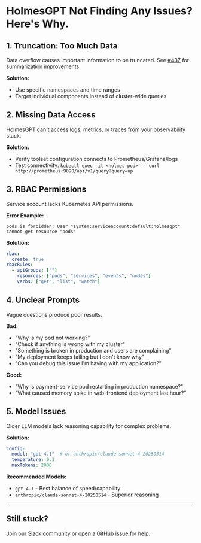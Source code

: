 # HolmesGPT Not Finding Any Issues? Here's Why.

## 1. Truncation: Too Much Data

Data overflow causes important information to be truncated. See [#437](https://github.com/robusta-dev/holmesgpt/issues/437) for summarization improvements.

**Solution:**

- Use specific namespaces and time ranges
- Target individual components instead of cluster-wide queries

## 2. Missing Data Access

HolmesGPT can't access logs, metrics, or traces from your observability stack.

**Solution:**

- Verify toolset configuration connects to Prometheus/Grafana/logs
- Test connectivity: `kubectl exec -it <holmes-pod> -- curl http://prometheus:9090/api/v1/query?query=up`

## 3. RBAC Permissions

Service account lacks Kubernetes API permissions.

**Error Example:**
```
pods is forbidden: User "system:serviceaccount:default:holmesgpt" cannot get resource "pods"
```

**Solution:**
```yaml
rbac:
  create: true
rbacRules:
  - apiGroups: [""]
    resources: ["pods", "services", "events", "nodes"]
    verbs: ["get", "list", "watch"]
```

## 4. Unclear Prompts

Vague questions produce poor results.

**Bad:**

- "Why is my pod not working?"
- "Check if anything is wrong with my cluster"
- "Something is broken in production and users are complaining"
- "My deployment keeps failing but I don't know why"
- "Can you debug this issue I'm having with my application?"

**Good:**

- "Why is payment-service pod restarting in production namespace?"
- "What caused memory spike in web-frontend deployment last hour?"

## 5. Model Issues

Older LLM models lack reasoning capability for complex problems.

**Solution:**
```yaml
config:
  model: "gpt-4.1"  # or anthropic/claude-sonnet-4-20250514
  temperature: 0.1
  maxTokens: 2000
```

**Recommended Models:**

- `gpt-4.1` - Best balance of speed/capability
- `anthropic/claude-sonnet-4-20250514` - Superior reasoning

---

## Still stuck?

Join our [Slack community](https://bit.ly/robusta-slack) or [open a GitHub issue](https://github.com/robusta-dev/holmesgpt/issues) for help.
